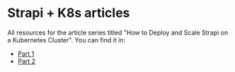 # Strapi + K8s articles

All resources for the article series titled "How to Deploy and Scale Strapi on a Kubernetes Cluster".
You can find it in:
- [Part 1](https://strapi.io/blog/how-to-deploy-and-scale-strapi-on-a-kubernetes-cluster-1-2)
- [Part 2](https://strapi.io/blog/how-to-deploy-and-scale-strapi-on-a-kubernetes-cluster-2-2)
